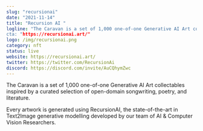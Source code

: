 ```yaml
---
slug: "recursionai"
date: "2021-11-14"
title: "Recursion AI "
logline: "The Caravan is a set of 1,000 one-of-one Generative AI Art collectables inspired by a curated selection of open-domain songwriting, poetry, and literature.
cta: "https://recursionai.art/"
logo: /img/recursionai.png
category: nft
status: live
website: https://recursionai.art/
twitter: https://twitter.com/RecursionAi
discord: https://discord.com/invite/AuCQhymZwc
---
```


The Caravan is a set of 1,000 one-of-one Generative AI Art collectables inspired by a curated selection of open-domain songwriting, poetry, and literature.

Every artwork is generated using RecursionAI, the state-of-the-art in Text2Image generative modelling developed by our team of AI & Computer Vision Researchers.